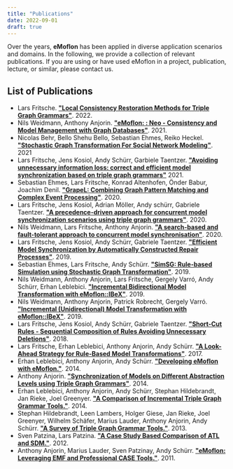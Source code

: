 ```yaml
---
title: "Publications"
date: 2022-09-01
draft: true
---
```


Over the years, **eMoflon** has been applied in diverse application scenarios and domains.
In the following, we provide a collection of relevant publications.
If you are using or have used eMoflon in a project, publication, lecture, or similar, please contact us.

## List of Publications

- Lars Fritsche. [**"Local Consistency Restoration Methods for Triple Graph Grammars"**](https://tuprints.ulb.tu-darmstadt.de/21443/). 2022.
- Nils Weidmann, Anthony Anjorin. [**"eMoflon: : Neo - Consistency and Model Management with Graph Databases"**](http://ceur-ws.org/Vol-2999/bxpaper5.pdf). 2021.
- Nicolas Behr, Bello Shehu Bello, Sebastian Ehmes, Reiko Heckel. [**"Stochastic Graph Transformation For Social Network Modeling"**](https://arxiv.org/pdf/2112.11034v1). 2021
- Lars Fritsche, Jens Kosiol, Andy Schürr, Garbiele Taentzer. [**"Avoiding unnecessary information loss: correct and efficient model synchronization based on triple graph grammars"**](https://doi.org/10.1007/s10009-020-00588-7) 2021.
- Sebastian Ehmes, Lars Fritsche, Konrad Altenhofen, Önder Babur, Joachim Denil. [**"GrapeL: Combining Graph Pattern Matching and Complex Event Processing"**](https://link.springer.com/content/pdf/10.1007/978-3-030-58167-1.pdf). 2020.
- Lars Fritsche, Jens Kosiol, Adrian Möller, Andy schürr, Gabriele Taentzer. [**"A precedence-driven approach for concurrent model synchronization scenarios using triple graph grammars"**](https://doi.org/10.1145/3426425.3426931). 2020.
- Nils Weidmann, Lars Fritsche, Anthony Anjorin. [**"A search-based and fault-tolerant approach to concurrent model synchronisation"**](https://doi.org/10.1145/3426425.3426932). 2020.
- Lars Fritsche, Jens Kosiol, Andy Schürr, Gabriele Taentzer. [**"Efficient Model Synchronization by Automatically Constructed Repair Processes"**](https://doi.org/10.1007/978-3-030-16722-6_7). 2019.
- Sebastian Ehmes, Lars Fritsche, Andy Schürr. [**"SimSG: Rule-based Simulation using Stochastic Graph Transformation"**](http://www.jot.fm/issues/issue_2019_03/article1.pdf). 2019.
- Nils Weidmann, Anthony Anjorin, Lars Fritsche, Gergely Varró, Andy Schürr, Erhan Leblebici. [**"Incremental Bidirectional Model Transformation with eMoflon::IBeX"**](http://ceur-ws.org/Vol-2355/paper4.pdf). 2019.
- Nils Weidmann, Anthony Anjorin, Patrick Robrecht, Gergely Varró. [**"Incremental (Unidirectional) Model Transformation with eMoflon::IBeX"**](https://link.springer.com/content/pdf/10.1007%2F978-3-030-23611-3_8.pdf). 2019.
- Lars Fritsche, Jens Kosiol, Andy Schürr, Gabriele Taentzer. [**"Short-Cut Rules - Sequential Composition of Rules Avoiding Unnecessary Deletions"**](https://doi.org/10.1007/978-3-030-04771-9_30). 2018.
- Lars Fritsche, Erhan Leblebici, Anthony Anjorin, Andy Schürr. [**"A Look-Ahead Strategy for Rule-Based Model Transformations"**](http://ceur-ws.org/Vol-2019/me_1.pdf). 2017.
- Erhan Leblebici, Anthony Anjorin, Andy Schürr. [**"Developing eMoflon with eMoflon."**](https://doi.org/10.1007/978-3-319-08789-4_10). 2014.
- Anthony Anjorin. [**"Synchronization of Models on Different Abstraction Levels using Triple Graph Grammars"**](https://tuprints.ulb.tu-darmstadt.de/4399/). 2014.
- Erhan Leblebici, Anthony Anjorin, Andy Schürr, Stephan Hildebrandt, Jan Rieke, Joel Greenyer. [**"A Comparison of Incremental Triple Graph Grammar Tools."**](https://journal.ub.tu-berlin.de/eceasst/article/view/939). 2014.
- Stephan Hildebrandt, Leen Lambers, Holger Giese, Jan Rieke, Joel Greenyer, Wilhelm Schäfer, Marius Lauder, Anthony Anjorin, Andy Schürr. [**"A Survey of Triple Graph Grammar Tools."**](https://journal.ub.tu-berlin.de/eceasst/article/view/865/0). 2013.
- Sven Patzina, Lars Patzina. [**"A Case Study Based Comparison of ATL and SDM."**](https://dx.doi.org/10.1007/978-3-642-34176-2_18). 2012.
- Anthony Anjorin, Marius Lauder, Sven Patzinay, Andy Schürr. [**"eMoflon: Leveraging EMF and Professional CASE Tools."**](https://cs.emis.de/LNI/Proceedings/Proceedings192/281.pdf). 2011.
